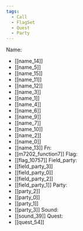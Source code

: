 ```yaml
---
tags:
  - Call
  - FlagSet
  - Quest
  - Party
---
```

Name:
- [[name_14]]
- [[name_5]]
- [[name_15]]
- [[name_11]]
- [[name_12]]
- [[name_3]]
- [[name_1]]
- [[name_4]]
- [[name_6]]
- [[name_9]]
- [[name_7]]
- [[name_10]]
- [[name_2]]
- [[name_0]]
- [[name_13]]
Fn:
- [[m7202_function7]]
Flag:
- [[flag_10757]]
Field_party:
- [[field_party_3]]
- [[field_party_0]]
- [[field_party_2]]
- [[field_party_1]]
Party:
- [[party_2]]
- [[party_0]]
- [[party_1]]
- [[party_3]]
Sound:
- [[sound_39]]
Quest:
- [[quest_54]]
